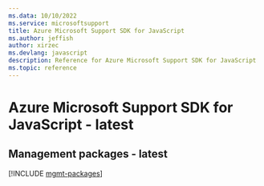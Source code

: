 ```yaml
---
ms.data: 10/10/2022
ms.service: microsoftsupport
title: Azure Microsoft Support SDK for JavaScript
ms.author: jeffish
author: xirzec
ms.devlang: javascript
description: Reference for Azure Microsoft Support SDK for JavaScript
ms.topic: reference
---
```

# Azure Microsoft Support SDK for JavaScript - latest

## Management packages - latest
[!INCLUDE [mgmt-packages](microsoft-support-mgmt-index.md)]